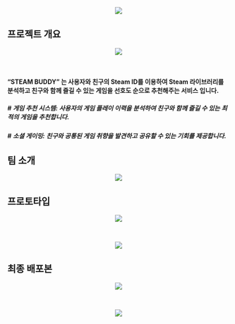<p align="center"><img src="https://capsule-render.vercel.app/api?type=waving&color=auto&height=300&section=header&text=STEAMBUDDY&fontSize=90&animation=fadeIn&fontAlignY=38" /></p>  

## 프로젝트 개요
<p align="center"><img src="https://github.com/boostcampaitech6/level2-3-recsys-finalproject-recsys-07/assets/102454481/f3e70b21-8e9c-4be9-a08a-d89256935ab2"></p>  
<br>  

#### “STEAM BUDDY” 는 사용자와 친구의 Steam ID를 이용하여 Steam 라이브러리를 분석하고 친구와 함께 즐길 수 있는 게임을 선호도 순으로 추천해주는 서비스 입니다.

##### # 게임 추천 시스템: 사용자의 게임 플레이 이력을 분석하여 친구와 함께 즐길 수 있는 최적의 게임을 추천합니다.  
##### # 소셜 게이밍: 친구와 공통된 게임 취향을 발견하고 공유할 수 있는 기회를 제공합니다.  

## 팀 소개
<p align="center"><img src="https://github.com/boostcampaitech6/level2-3-recsys-finalproject-recsys-07/assets/102454481/d255d548-1c2c-4866-a8f2-d2f5ab5bdb74"></p>  


## 프로토타입
<p align="center"><img src="https://github.com/boostcampaitech6/level2-3-recsys-finalproject-recsys-07/assets/102454481/7d419e6a-6f2b-4fe7-8981-faa367d427b8"></p>  
<br>
<p align="center"><img src="https://github.com/boostcampaitech6/level2-3-recsys-finalproject-recsys-07/assets/102454481/9fcbad5f-8f72-4128-8d82-ccc8c4f90633"></p> 


## 최종 배포본
<p align="center"><img src="https://github.com/boostcampaitech6/level2-3-recsys-finalproject-recsys-07/assets/102454481/af54264f-9443-4d94-bcc6-e34169617b30"></p>  
<br>
<p align="center"><img src="https://github.com/boostcampaitech6/level2-3-recsys-finalproject-recsys-07/assets/102454481/39b9a8cc-b9f6-448e-9801-5d02a3a69333"></p> 

